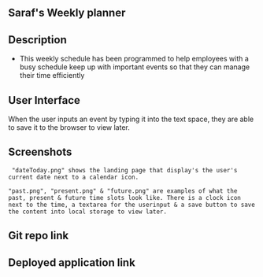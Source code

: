 ## Saraf's Weekly planner

## Description

* This weekly schedule has been programmed to help employees with a busy schedule keep up with important events so that they can manage their time efficiently 

## User Interface 

When the user inputs an event by typing it into the text space, they are able to save it to the browser to view later.  


## Screenshots 
     "dateToday.png" shows the landing page that display's the user's current date next to a calendar icon. 

    "past.png", "present.png" & "future.png" are examples of what the past, present & future time slots look like. There is a clock icon next to the time, a textarea for the userinput & a save button to save the content into local storage to view later. 

## Git repo link 

## Deployed application link

